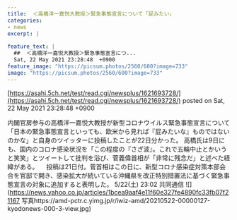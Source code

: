 ```yaml
---
title:  ＜高橋洋一嘉悦大教授＞緊急事態宣言について「屁みたい」　  
categories:
- news
excerpt: |
  
feature_text: |
  ##  ＜高橋洋一嘉悦大教授＞緊急事態宣言につ...
  Sat, 22 May 2021 23:28:48  +0900
feature_image: "https://picsum.photos/2560/600?image=733"
image: "https://picsum.photos/2560/600?image=733"
---
```


[https://asahi.5ch.net/test/read.cgi/newsplus/1621693728/](https://asahi.5ch.net/test/read.cgi/newsplus/1621693728/)
posted on Sat, 22 May 2021 23:28:48  +0900

<!--more-->

内閣官房参与の高橋洋一嘉悦大教授が新型コロナウイルス緊急事態宣言について「日本の緊急事態宣言といっても、欧米から見れば『屁みたいな』ものではないのかな」と自身のツイッターに投稿したことが22日分かった。 高橋氏は9日にも、国内のコロナ感染状況を「この程度の『さざ波』。これで五輪中止とかいうと笑笑」とツイートして批判を浴び、菅義偉首相が「非常に残念だ」と述べた経緯がある。 　投稿は21日付。菅首相はこの日に、新型コロナ感染症対策本部会合を官邸で開き、感染拡大が続いている沖縄県を改正特別措置法に基づく緊急事態宣言の対象に追加すると表明した。 5/22(土) 23:02 共同通信 ![](https://news.yahoo.co.jp/articles/1bcea9aaf4e11f60e327fe4890fc33fb07f21167 写真https://amd-pctr.c.yimg.jp/r/iwiz-amd/20210522-00000127-kyodonews-000-3-view.jpg)
